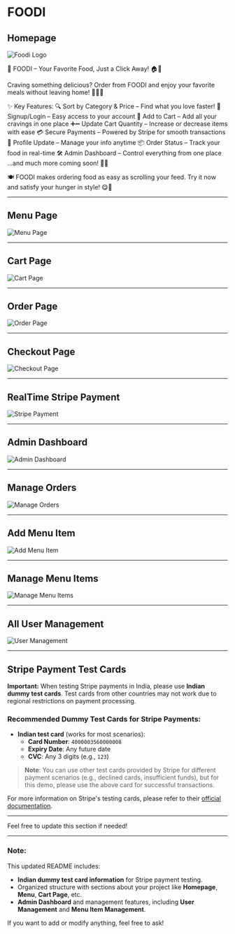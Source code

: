 # FOODI

## Homepage

![Foodi Logo](https://github.com/dhiraj19999/FOODI/assets/106136277/99f1c3b7-5f7e-4891-8ac2-945033a29241)

🍔 FOODI – Your Favorite Food, Just a Click Away! 🏠📱

Craving something delicious? Order from FOODI and enjoy your favorite meals without leaving home! 🚀🍕🍟

✨ Key Features:
🔍 Sort by Category & Price – Find what you love faster!
📝 Signup/Login – Easy access to your account
🛒 Add to Cart – Add all your cravings in one place
➕➖ Update Cart Quantity – Increase or decrease items with ease
💳 Secure Payments – Powered by Stripe for smooth transactions
👤 Profile Update – Manage your info anytime
📦 Order Status – Track your food in real-time
🛠️ Admin Dashboard – Control everything from one place
...and much more coming soon! 🚧🔥

🍽️ FOODI makes ordering food as easy as scrolling your feed. Try it now and satisfy your hunger in style! 😋📲

---

## Menu Page

![Menu Page](https://github.com/dhiraj19999/FOODI/assets/106136277/049791d6-57fc-48a7-bf7f-f1cf4de8d0b7)

---

## Cart Page

![Cart Page](https://github.com/dhiraj19999/FOODI/assets/106136277/c1311097-e8c8-4b8f-9283-fd581cdd639f)

---

## Order Page

![Order Page](https://github.com/dhiraj19999/FOODI/assets/106136277/9377e3df-95e4-4cfd-a74a-ecdfe7e4aed2)

---

## Checkout Page

![Checkout Page](https://github.com/dhiraj19999/FOODI/assets/106136277/e941be97-fb2f-4eb7-b210-6fac12702f16)

---

## RealTime Stripe Payment

![Stripe Payment](https://github.com/dhiraj19999/FOODI/assets/106136277/2188148b-716b-4685-9011-afb1463a6b8e)

---

## Admin Dashboard

![Admin Dashboard](https://github.com/dhiraj19999/FOODI/assets/106136277/d5da8f49-74a0-4c5f-bd3e-3853fce7c9a8)

---

## Manage Orders

![Manage Orders](https://github.com/dhiraj19999/FOODI/assets/106136277/eb9abac5-108a-4bc4-88a8-682c5cd25f9f)

---

## Add Menu Item

![Add Menu Item](https://github.com/dhiraj19999/FOODI/assets/106136277/0feef843-d3f5-45d5-a05a-dbfadc29c419)

---

## Manage Menu Items

![Manage Menu Items](https://github.com/dhiraj19999/FOODI/assets/106136277/22518dfa-5ec5-45a2-99ac-ff42bad9e835)

---

## All User Management

![User Management](https://github.com/dhiraj19999/FOODI/assets/106136277/cdb017c8-7e74-4ea4-81e4-b23cee91788b)

---

## Stripe Payment Test Cards

**Important:** When testing Stripe payments in India, please use **Indian dummy test cards**. Test cards from other countries may not work due to regional restrictions on payment processing.

### Recommended Dummy Test Cards for Stripe Payments:

- **Indian test card** (works for most scenarios):
  - **Card Number**: `4000003560000008`
  - **Expiry Date**: Any future date
  - **CVC**: Any 3 digits (e.g., `123`)

> **Note**: You can use other test cards provided by Stripe for different payment scenarios (e.g., declined cards, insufficient funds), but for this demo, please use the above card for successful transactions.

For more information on Stripe's testing cards, please refer to their [official documentation](https://stripe.com/docs/testing#international-cards).

---

Feel free to update this section if needed!

---

### Note:

This updated README includes:

- **Indian dummy test card information** for Stripe payment testing.
- Organized structure with sections about your project like **Homepage**, **Menu**, **Cart Page**, etc.
- **Admin Dashboard** and management features, including **User Management** and **Menu Item Management**.

If you want to add or modify anything, feel free to ask!

